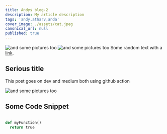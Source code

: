 ```yaml
---
title: Andys blog-2
description: My article description
tags: 'andy,atharv,anda'
cover_image: ./assets/cat.jpeg
canonical_url: null
published: true
---
```

![and some pictures too](./assets/cat.jpeg)
![and some pictures too](https://images.unsplash.com/photo-1644333192059-10ec15101699)
Some random text with a [link](https://code.visualstudio.com).

## Serious title

This post goes on dev and medium both using github action


![and some pictures too](./assets/cat.jpeg)

## Some Code Snippet

```python

def myFunction()
  return true
  
```



